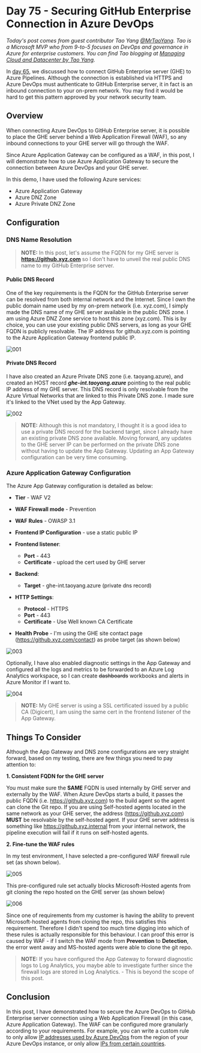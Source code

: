 # Day 75 - Securing GitHub Enterprise Connection in Azure DevOps

*Today's post comes from guest contributor Tao Yang [@MrTaoYang](https://twitter.com/mrtaoyang). Tao is a Microsoft MVP who from 9-to-5 focuses on DevOps and governance in Azure for enterprise customers. You can find Tao blogging at [Managing Cloud and Datacenter by Tao Yang](https://blog.tyang.org/).*

In [day 65](./day.65.integrating.ghe.with.azure.pipelines.md), we discussed how to connect GitHub Enterprise server (GHE) to Azure Pipelines. Although the connection is established via HTTPS and Azure DevOps must authenticate to GitHub Enterprise server, it in fact is an inbound connection to your on-prem network. You may find it would be hard to get this pattern approved by your network security team.

## Overview

When connecting Azure DevOps to GitHub Enterprise server, it is possible to place the GHE server behind a Web Application Firewall (WAF), so any inbound connections to your GHE server will go through the WAF.

Since Azure Application Gateway can be configured as a WAF, in this post, I will demonstrate how to use Azure Application Gateway to secure the connection between Azure DevOps and your GHE server.

In this demo, I have used the following Azure services:

* Azure Application Gateway
* Azure DNZ Zone
* Azure Private DNZ Zone

## Configuration

### DNS Name Resolution

>**NOTE:** In this post, let's assume the FQDN for my GHE server is **https://github.xyz.com** so I don't have to unveil the real public DNS name to my GitHub Enterprise server.

#### Public DNS Record

One of the key requirements is the FQDN for the GitHub Enterprise server can be resolved from both internal network and the Internet. Since I own the public domain name used by my on-prem network (i.e. xyz.com), I simply made the DNS name of my GHE server available in the public DNS zone. I am using Azure DNZ Zone service to host this zone (xyz.com). This is by choice, you can use your existing public DNS servers, as long as your GHE FQDN is publicly resolvable. The IP address for github.xyz.com is pointing to the Azure Application Gateway frontend public IP.

![001](../images/day.76/01.public-dns-record.png)

#### Private DNS Record

I have also created an Azure Private DNS zone (i.e. taoyang.azure), and created an HOST record ***ghe-int.taoyang.azure*** pointing to the real public IP address of my GHE server. This DNS record is only resolvable from the Azure Virtual Networks that are linked to this Private DNS zone. I made sure it's linked to the VNet used by the App Gateway.

![002](../images/day.76/02.private-dns-record.png)

>**NOTE:** Although this is not mandatory, I thought it is a good idea to use a private DNS record for the backend target, since I already have an existing private DNS zone available. Moving forward, any updates to the GHE server IP can be performed on the private DNS zone without having to update the App Gateway. Updating an App Gateway configuration can be very time consuming.

### Azure Application Gateway Configuration

The Azure App Gateway configuration is detailed as below:

* **Tier** - WAF V2
* **WAF Firewall mode** - Prevention
* **WAF Rules** - OWASP 3.1
* **Frontend IP Configuration** - use a static public IP
* **Frontend listener**:
    * **Port** - 443
    * **Certificate** - upload the cert used by GHE server
* **Backend**:

    * **Target** - ghe-int.taoyang.azure (private dns record)

* **HTTP Settings**:

    * **Protocol** - HTTPS
    * **Port** - 443
    * **Certificate** - Use Well known CA Certificate

* **Health Probe** - I'm using the GHE site contact page (https://github.xyz.com/contact) as probe target (as shown below)

![003](../images/day.76/03.health-probe.png)

Optionally, I have also enabled diagnostic settings in the App Gateway and configured all the logs and metrics to be forwarded to an Azure Log Analytics workspace, so I can create ~~dashboards~~ workbooks and alerts in Azure Monitor if I want to.

![004](../images/day.76/04.diag-settings.png)

>**NOTE:** My GHE server is using a SSL certificated issued by a public CA (Digicert), I am using the same cert in the frontend listener of the App Gateway.

## Things To Consider

Although the App Gateway and DNS zone configurations are very straight forward, based on my testing, there are few things you need to pay attention to:

**1. Consistent FQDN for the GHE server**

You must make sure the **SAME** FQDN is used internally by GHE server and externally by the WAF. When Azure DevOps starts a build, it passes the public FQDN (i.e. https://github.xyz.com) to the build agent so the agent can clone the Git repo. If you are using Self-hosted agents located in the same network as your GHE server, the address (https://github.xyz.com) **MUST** be resolvable by the self-hosted agent. If your GHE server address is something like https://github.xyz.internal from your internal network, the pipeline execution will fail if it runs on self-hosted agents.

**2. Fine-tune the WAF rules**

In my test environment, I have selected a pre-configured WAF firewall rule set (as shown below).

![005](../images/day.76/05.waf-rule-set.png)

This pre-configured rule set actually blocks Microsoft-Hosted agents from git cloning the repo hosted on the GHE server (as shown below)

![006](../images/day.76/06.waf-blocks-git.png)

Since one of requirements from my customer is having the ability to prevent Microsoft-hosted agents from cloning the repo, this satisfies this requirement. Therefore I didn't spend too much time digging into which of these rules is actually responsible for this behaviour. I can proof this error is caused by WAF - if I switch the WAF mode from **Prevention** to **Detection**, the error went away and MS-hosted agents were able to clone the git repo.

>**NOTE:** If you have configured the App Gateway to forward diagnostic logs to Log Analytics, you maybe able to investigate further since the firewall logs are stored in Log Analytics. - This is beyond the scope of this post.

## Conclusion

In this post, I have demonstrated how to secure the Azure DevOps to GitHub Enterprise server connection using a Web Application Firewall (in this case, Azure Application Gateway). The WAF can be configured more granularly according to your requirements. For example, you can write a custom rule to only allow [IP addresses used by Azure DevOps](https://docs.microsoft.com/en-us/azure/devops/migrate/migration-import?view=azure-devops&viewFallbackFrom=azuredevops#azure-devops-services-ips&WT.mc_id=DOP-MVP-5000997) from the region of your Azure DevOps instance, or only allow [IPs from certain countries](https://docs.microsoft.com/en-us/azure/web-application-firewall/ag/create-custom-waf-rules?WT.mc_id=DOP-MVP-5000997). 